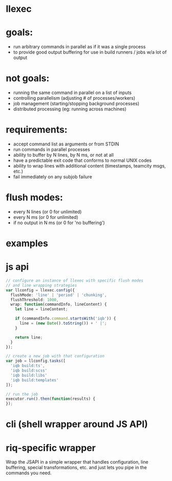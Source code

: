 llexec
===================================================================================================

# goals:
  * run arbitrary commands in parallel as if it was a single process
  * to provide good output buffering for use in build runners / jobs w/a lot of output

# not goals:
  * running the same command in parallel on a list of inputs
  * controlling parallelism (adjusting # of processes/workers)
  * job management (starting/stopping background processes)
  * distributed processing (eg: running across machines)

# requirements:
  * accept command list as arguments or from STDIN
  * run commands in parallel processes
  * ability to buffer by N lines, by N ms, or not at all
  * have a predictable exit code that conforms to normal UNIX codes
  * ability to wrap lines with additional content (timestamps, teamcity msgs, etc.)
  * fail immediately on any subjob failure

# flush modes:
  * every N lines (or 0 for unlimited)
  * every N ms (or 0 for unlimited)
  * if no output in N ms (or 0 for 'no buffering')

examples
===================================================================================================

# js api

```typescript
// configure an instance of llexec with specific flush modes
// and line wrapping strategies
var llconfig = llexec.config({
  flushMode: 'line' | 'period' | 'chunking',
  flushThreshold: 1000,
  wrap: function(commandInfo, lineContent) {
    let line = lineContent;

    if (commandInfo.command.startsWith('iqb')) {
      line = (new Date().toString()) + ' |';
    }

    return line;
  }
});

// create a new job with that configuration
var job = llconfig.tasks([
  'iqb build:ts',
  'iqb build:scss'
  'iqb build:libs'
  'iqb build:templates'
]);

// run the job
executor.run().then(function(results) {
});
```

# cli (shell wrapper around JS API)


# riq-specific wrapper

Wrap the JSAPI in a simple wrapper that handles configuration, line buffering,
special transformations, etc. and just lets you pipe in the commands you need.


